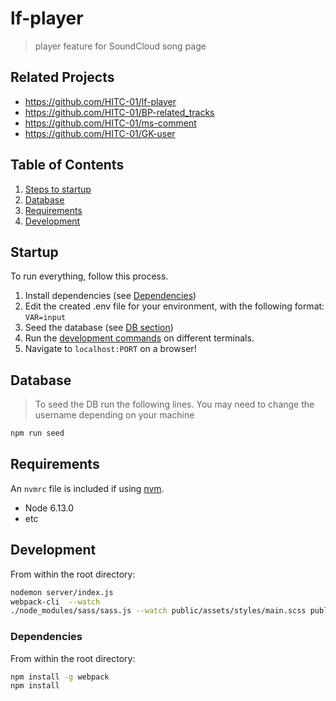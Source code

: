 # lf-player

> player feature for SoundCloud song page

## Related Projects

  - https://github.com/HITC-01/lf-player
  - https://github.com/HITC-01/BP-related_tracks
  - https://github.com/HITC-01/ms-comment
  - https://github.com/HITC-01/GK-user

## Table of Contents

1. [Steps to startup](#startup)
1. [Database](#database)
1. [Requirements](#requirements)
1. [Development](#development)

## Startup

To run everything, follow this process.

1. Install dependencies (see [Dependencies](#dependencies))
2. Edit the created .env file for your environment, with the following format: `VAR=input`
3. Seed the database (see [DB section](#database))
4. Run the [development commands](#development) on different terminals.
5. Navigate to `localhost:PORT` on a browser!

## Database

> To seed the DB run the following lines. You may need to change the username depending on your machine

```sh
npm run seed
```

## Requirements

An `nvmrc` file is included if using [nvm](https://github.com/creationix/nvm).

- Node 6.13.0
- etc

## Development

From within the root directory:

```sh
nodemon server/index.js
webpack-cli  --watch
./node_modules/sass/sass.js --watch public/assets/styles/main.scss public/assets/styles/main.css
```

### Dependencies

From within the root directory:

```sh
npm install -g webpack
npm install
```
